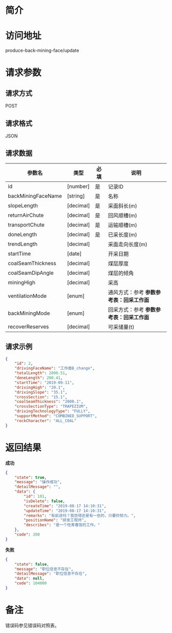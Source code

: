 # 简介

# 访问地址
produce-back-mining-face/update

# 请求参数

## 请求方式
POST

## 请求格式
JSON

## 请求数据
|参数名|类型|必填|说明|
|-|-|-|-|
|id|[number]|是|记录ID|
|backMiningFaceName|[string]|是|名称|
|slopeLength|[decimal]|是|采面斜长(m)|
|returnAirChute|[decimal]|是|回风顺槽(m)|
|transportChute|[decimal]|是|运输顺槽(m)|
|doneLength|[decimal]|是|已采长度(m)|
|trendLength|[decimal]||采面走向长度(m)|
|startTime|[date]||开采日期|
|coalSeamThickness|[decimal]||煤层厚度|
|coalSeamDipAngle|[decimal]||煤层的倾角|
|miningHigh|[decimal]||采高|
|ventilationMode|[enum]||通风方式：参考 **参数参考表：回采工作面**|
|backMiningMode|[enum]||回采方式：参考 **参数参考表：回采工作面**|
|recoverReserves|[decimal]||可采储量(t)|
## 请求示例
```json
{
	"id": 2,
	"drivingFaceName": "工作面B_change",
	"totalLength": 2800.51,
	"doneLength": 200.41,
    "startTime": "2019-09-11",
    "drivingHigh": "20.1",
    "drivingSlope": "35.1",
    "crossSection": "15.1",
    "coalSeamThickness": "2000.1",
    "crossSectionType": "TRAPEZIUM",
    "drivingTechnologyType": "FULLY",
    "supportMethod": "COMBINED_SUPPORT",
    "rockCharacter": "ALL_COAL"
}
```

# 返回结果
**成功**
```json
{
    "state": true,
    "message": "操作成功",
    "detailMessage": "",
    "data": {
        "id": 101,
        "isDelete": false,
        "createTime": "2019-08-17 14:10:31",
        "updateTime": "2019-08-17 14:10:31",
        "remarks": "有前途吗？我觉得还是有一些的，只要你努力。",
        "positionName": "研发工程师",
        "describes": "是一个吃青春饭的工作。"
    },
    "code": 200
}
```

**失败**
```json
{
    "state": false,
    "message": "职位信息不存在",
    "detailMessage": "职位信息不存在",
    "data": null,
    "code": 104000
}
```

# 备注
错误码参见错误码对照表。